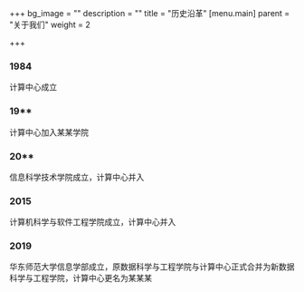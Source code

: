 +++
bg_image = ""
description = ""
title = "历史沿革"
[menu.main]
parent = "关于我们"
weight = 2

+++
### 1984

计算中心成立

### 19**

计算中心加入某某学院

### 20**

信息科学技术学院成立，计算中心并入

### 2015

计算机科学与软件工程学院成立，计算中心并入

### 2019

华东师范大学信息学部成立，原数据科学与工程学院与计算中心正式合并为新数据科学与工程学院，计算中心更名为某某某
